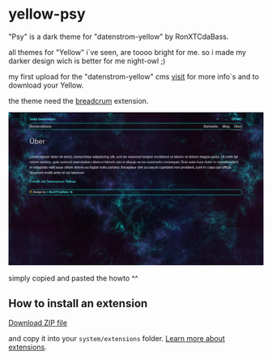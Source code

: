 # yellow-psy
"Psy" is a dark theme for "datenstrom-yellow" by RonXTCdaBass.

all themes for "Yellow" i´ve seen, are toooo bright for me.
so i made my darker design wich is better for me night-owl ;)


my first upload for the "datenstrom-yellow" cms
[visit](https://github.com/datenstrom/yellow) for more info´s and to download your Yellow. 

the theme need the [breadcrum](https://github.com/annaesvensson/yellow-breadcrumb) extension.

<p align="center"><img src="psy/psy-screenshot.png?raw=true" alt="Screenshot"></p>

simply copied and pasted the howto ^^

## How to install an extension

[Download ZIP file](https://github.com/RonXTCdaBass/yellow-psy/archive/main.zip) 

and copy it into your `system/extensions` folder. [Learn more about extensions](https://github.com/annaesvensson/yellow-update).
